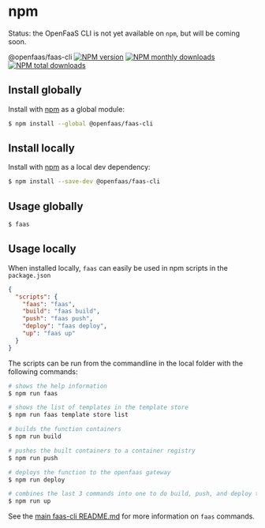 # npm

Status: the OpenFaaS CLI is not yet available on `npm`, but will be coming soon.

@openfaas/faas-cli [![NPM version](https://img.shields.io/npm/v/@openfaas/faas-cli.svg?style=flat)](https://www.npmjs.com/package/@openfaas/faas-cli) [![NPM monthly downloads](https://img.shields.io/npm/dm/@openfaas/faas-cli.svg?style=flat)](https://npmjs.org/package/@openfaas/faas-cli) [![NPM total downloads](https://img.shields.io/npm/dt/@openfaas/faas-cli.svg?style=flat)](https://npmjs.org/package/@openfaas/faas-cli)

## Install globally

Install with [npm](https://www.npmjs.com/) as a global module:

```sh
$ npm install --global @openfaas/faas-cli
```

## Install locally

Install with [npm](https://www.npmjs.com/) as a local dev dependency:

```sh
$ npm install --save-dev @openfaas/faas-cli
```

## Usage globally

```sh
$ faas
```

## Usage locally

When installed locally, `faas` can easily be used in npm scripts in the `package.json`

```json
{
  "scripts": {
    "faas": "faas",
    "build": "faas build",
    "push": "faas push",
    "deploy": "faas deploy",
    "up": "faas up"
  }
}
```

The scripts can be run from the commandline in the local folder with the following commands:

```sh
# shows the help information
$ npm run faas

# shows the list of templates in the template store
$ npm run faas template store list

# builds the function containers
$ npm run build

# pushes the built containers to a container registry
$ npm run push

# deploys the function to the openfaas gateway
$ npm run deploy

# combines the last 3 commands into one to do build, push, and deploy together
$ npm run up
```

See the [main faas-cli README.md](https://github.com/openfaas/faas-cli) for more information on `faas` commands.
